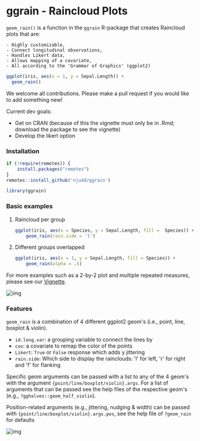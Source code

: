# ggrain - Raincloud Plots

`geom_rain()` is a function in the `ggrain` R-package that creates Raincloud plots that are: 

	- Highly customizable, 
	- Connect longitudinal observations, 
	- Handles Likert data,
	- Allows mapping of a covariate,
	- All according to the 'Grammar of Graphics' (ggplot2)

```r
ggplot(iris, aes(x = 1, y = Sepal.Length)) +
  geom_rain()
```

We welcome all contributions. Please make a pull request if you would like to add something new!

Current dev goals:

- Get on CRAN (because of this the vignette must only be in .Rmd; download the package to see the vignette)
- Develop the likert option


### Installation

```r
if (!require(remotes)) {
    install.packages("remotes")
}
remotes::install_github('njudd/ggrain')

library(ggrain)
```

### Basic examples

1.  Raincloud per group

	```r
	ggplot(iris, aes(x = Species, y = Sepal.Length, fill = 	Species)) +
		geom_rain(rain.side = 'l')
	```

2.  Different groups overlapped

	```r
	ggplot(iris, aes(x = 1, y = Sepal.Length, fill = Species)) +
		geom_rain(alpha = .5)
	```

For more examples such as a 2-by-2 plot and multiple repeated measures, please see our [Vignette](https://www.njudd.com/raincloud-ggrain/).

![img](https://raw.githubusercontent.com/njudd/ggrain/main/inst/git_pics/basic_rain.png)



### Features


`geom_rain` is a combination of 4 different ggplot2 geom's (i.e., point, line, boxplot & violin).

- `id.long.var`: a grouping variable to connect the lines by
- `cov`: a covariate to remap the color of the points
- `Likert`: `True` or `False` response which adds y jittering
- `rain.side`: Which side to display the rainclouds: 'l' for left, 'r' for right and 'f' for flanking

Specific geom arguments can be passed with a list to any of the 4 geom's with the argument `{point/line/boxplot/violin}.args`. For a list of arguments that can be passed see the help files of the respective geom's (e.g., `?gghalves::geom_half_violin`).

Position-related arguments (e.g., jittering, nudging & width) can be passed with `{point/line/boxplot/violin}.args.pos`, see the help file of `?geom_rain` for defaults

![img](https://raw.githubusercontent.com/njudd/ggrain/main/inst/git_pics/time_group_cov.png)


